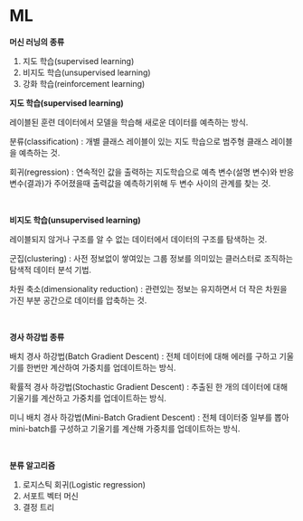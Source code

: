 # ML

**머신 러닝의 종류**

1. 지도 학습(supervised learning)
2. 비지도 학습(unsupervised learning)
3. 강화 학습(reinforcement learning)



**지도 학습(supervised learning)**

레이블된 훈련 데이터에서 모델을 학습해 새로운 데이터를 예측하는 방식.

분류(classification) : 개별 클래스 레이블이 있는 지도 학습으로 범주형 클래스 레이블을 예측하는 것.

회귀(regression) : 연속적인 값을 출력하는 지도학습으로 예측 변수(설명 변수)와 반응 변수(결과)가 주어졌을때 출력값을 예측하기위해 두 변수 사이의 관계를 찾는 것.

<br>

**비지도 학습(unsupervised learning)**

레이블되지 않거나 구조를 알 수 없는 데이터에서 데이터의 구조를 탐색하는 것.

군집(clustering) : 사전 정보없이 쌓여있는 그룹 정보를 의미있는 클러스터로 조직하는 탐색적 데이터 분석 기법.

차원 축소(dimensionality reduction) : 관련있는 정보는 유지하면서 더 작은 차원을 가진 부분 공간으로 데이터를 압축하는 것.

<br>

**경사 하강법 종류**

배치 경사 하강법(Batch Gradient Descent) : 전체 데이터에 대해 에러를 구하고 기울기를 한번만 계산하여 가중치를 업데이트하는 방식.

확률적 경사 하강법(Stochastic Gradient Descent) : 추출된 한 개의 데이터에 대해 기울기를 계산하고 가중치를 업데이트하는 방식.

미니 배치 경사 하강법(Mini-Batch Gradient Descent) : 전체 데이터중 일부를 뽑아 mini-batch를 구성하고 기울기를 계산해 가중치를 업데이트하는 방식.

<br>

**분류 알고리즘**

1. 로지스틱 회귀(Logistic regression)
2. 서포트 벡터 머신
3. 결정 트리